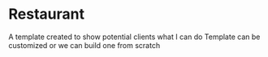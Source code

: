 # Restaurant
A template created to show potential clients what I can do
Template can be customized or we can build one from scratch

